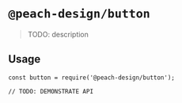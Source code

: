 # `@peach-design/button`

> TODO: description

## Usage

```
const button = require('@peach-design/button');

// TODO: DEMONSTRATE API
```
